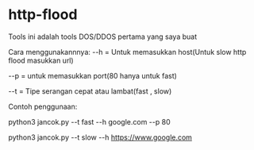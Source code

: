 # http-flood
             
Tools ini adalah tools DOS/DDOS pertama yang saya buat

Cara menggunakannnya:
--h = Untuk memasukkan host(Untuk slow http flood masukkan url) 

--p = untuk memasukkan port(80 hanya untuk fast) 

--t = Tipe serangan cepat atau lambat(fast , slow)

Contoh penggunaan:

python3 jancok.py --t fast --h google.com --p 80

python3 jancok.py --t slow --h https://www.google.com
